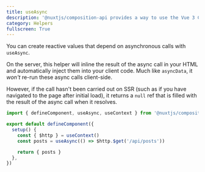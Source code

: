 ```yaml
---
title: useAsync
description: '@nuxtjs/composition-api provides a way to use the Vue 3 Composition API with Nuxt-specific features.'
category: Helpers
fullscreen: True
---
```


You can create reactive values that depend on asynchronous calls with `useAsync`.

On the server, this helper will inline the result of the async call in your HTML and automatically inject them into your client code. Much like `asyncData`, it _won't_ re-run these async calls client-side.

However, if the call hasn't been carried out on SSR (such as if you have navigated to the page after initial load), it returns a `null` ref that is filled with the result of the async call when it resolves.

```ts
import { defineComponent, useAsync, useContext } from '@nuxtjs/composition-api'

export default defineComponent({
  setup() {
    const { $http } = useContext()
    const posts = useAsync(() => $http.$get('/api/posts'))

    return { posts }
  },
})
```
